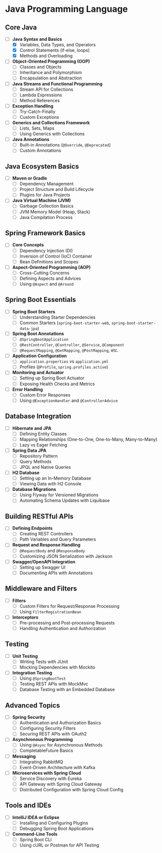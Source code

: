 # Java Programming Language

## Core Java
- [ ] **Java Syntax and Basics**
    - [x] Variables, Data Types, and Operators
    - [x] Control Statements (if-else, loops)
    - [x] Methods and Overloading
- [ ] **Object-Oriented Programming (OOP)**
    - [ ] Classes and Objects
    - [ ] Inheritance and Polymorphism
    - [ ] Encapsulation and Abstraction
- [ ] **Java Streams and Functional Programming**
    - [ ] Stream API for Collections
    - [ ] Lambda Expressions
    - [ ] Method References
- [ ] **Exception Handling**
    - [ ] Try-Catch-Finally
    - [ ] Custom Exceptions
- [ ] **Generics and Collections Framework**
    - [ ] Lists, Sets, Maps
    - [ ] Using Generics with Collections
- [ ] **Java Annotations**
    - [ ] Built-in Annotations (`@Override`, `@Deprecated`)
    - [ ] Custom Annotations

## Java Ecosystem Basics
- [ ] **Maven or Gradle**
    - [ ] Dependency Management
    - [ ] Project Structure and Build Lifecycle
    - [ ] Plugins for Java Projects
- [ ] **Java Virtual Machine (JVM)**
    - [ ] Garbage Collection Basics
    - [ ] JVM Memory Model (Heap, Stack)
    - [ ] Java Compilation Process

## Spring Framework Basics
- [ ] **Core Concepts**
    - [ ] Dependency Injection (DI)
    - [ ] Inversion of Control (IoC) Container
    - [ ] Bean Definitions and Scopes
- [ ] **Aspect-Oriented Programming (AOP)**
    - [ ] Cross-Cutting Concerns
    - [ ] Defining Aspects and Advices
    - [ ] Using `@Aspect` and `@Around`

## Spring Boot Essentials
- [ ] **Spring Boot Starters**
    - [ ] Understanding Starter Dependencies
    - [ ] Common Starters (`spring-boot-starter-web`, `spring-boot-starter-data-jpa`)
- [ ] **Spring Boot Annotations**
    - [ ] `@SpringBootApplication`
    - [ ] `@RestController`, `@Controller`, `@Service`, `@Component`
    - [ ] `@RequestMapping`, `@GetMapping`, `@PostMapping`, etc.
- [ ] **Application Configuration**
    - [ ] `application.properties` vs `application.yml`
    - [ ] Profiles (`@Profile`, `spring.profiles.active`)
- [ ] **Monitoring and Actuator**
    - [ ] Setting up Spring Boot Actuator
    - [ ] Exposing Health Checks and Metrics
- [ ] **Error Handling**
    - [ ] Custom Error Responses
    - [ ] Using `@ExceptionHandler` and `@ControllerAdvice`

## Database Integration
- [ ] **Hibernate and JPA**
    - [ ] Defining Entity Classes
    - [ ] Mapping Relationships (One-to-One, One-to-Many, Many-to-Many)
    - [ ] Lazy vs Eager Fetching
- [ ] **Spring Data JPA**
    - [ ] Repository Pattern
    - [ ] Query Methods
    - [ ] JPQL and Native Queries
- [ ] **H2 Database**
    - [ ] Setting up an In-Memory Database
    - [ ] Viewing Data with H2 Console
- [ ] **Database Migrations**
    - [ ] Using Flyway for Versioned Migrations
    - [ ] Automating Schema Updates with Liquibase

## Building RESTful APIs
- [ ] **Defining Endpoints**
    - [ ] Creating REST Controllers
    - [ ] Path Variables and Query Parameters
- [ ] **Request and Response Handling**
    - [ ] `@RequestBody` and `@ResponseBody`
    - [ ] Customizing JSON Serialization with Jackson
- [ ] **Swagger/OpenAPI Integration**
    - [ ] Setting up Swagger UI
    - [ ] Documenting APIs with Annotations

## Middleware and Filters
- [ ] **Filters**
    - [ ] Custom Filters for Request/Response Processing
    - [ ] Using `FilterRegistrationBean`
- [ ] **Interceptors**
    - [ ] Pre-processing and Post-processing Requests
    - [ ] Handling Authentication and Authorization

## Testing
- [ ] **Unit Testing**
    - [ ] Writing Tests with JUnit
    - [ ] Mocking Dependencies with Mockito
- [ ] **Integration Testing**
    - [ ] Using `@SpringBootTest`
    - [ ] Testing REST APIs with MockMvc
    - [ ] Database Testing with an Embedded Database

## Advanced Topics
- [ ] **Spring Security**
    - [ ] Authentication and Authorization Basics
    - [ ] Configuring Security Filters
    - [ ] Securing REST APIs with OAuth2
- [ ] **Asynchronous Programming**
    - [ ] Using `@Async` for Asynchronous Methods
    - [ ] CompletableFuture Basics
- [ ] **Messaging**
    - [ ] Integrating RabbitMQ
    - [ ] Event-Driven Architecture with Kafka
- [ ] **Microservices with Spring Cloud**
    - [ ] Service Discovery with Eureka
    - [ ] API Gateway with Spring Cloud Gateway
    - [ ] Distributed Configuration with Spring Cloud Config

## Tools and IDEs
- [ ] **IntelliJ IDEA or Eclipse**
    - [ ] Installing and Configuring Plugins
    - [ ] Debugging Spring Boot Applications
- [ ] **Command-Line Tools**
    - [ ] Spring Boot CLI
    - [ ] Using cURL or Postman for API Testing
